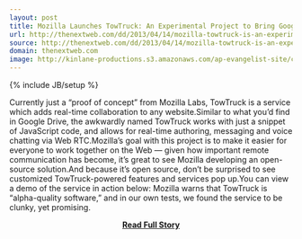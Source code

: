 ```yaml
---
layout: post
title: Mozilla Launches TowTruck: An Experimental Project to Bring Google Drive Like Collaboration to Any Site
url: http://thenextweb.com/dd/2013/04/14/mozilla-towtruck-is-an-experimental-project-that-adds-google-drive-like-collaboration-to-any-site/
source: http://thenextweb.com/dd/2013/04/14/mozilla-towtruck-is-an-experimental-project-that-adds-google-drive-like-collaboration-to-any-site/
domain: thenextweb.com
image: http://kinlane-productions.s3.amazonaws.com/ap-evangelist-site/curated/screenshots/7495_thenextweb_com.png
---
```

{% include JB/setup %}<p>Currently just a “proof of concept” from Mozilla Labs, TowTruck is a service which adds real-time collaboration to any website.Similar to what you’d find in Google Drive, the awkwardly named TowTruck works with just a snippet of JavaScript code, and allows for real-time authoring, messaging and voice chatting via Web RTC.Mozilla’s goal with this project is to make it easier for everyone to work together on the Web — given how important remote communication has become, it’s great to see Mozilla developing an open-source solution.And because it’s open source, don’t be surprised to see customized TowTruck-powered features and services pop up.You can view a demo of the service in action below: Mozilla warns that TowTruck is “alpha-quality software,” and in our own tests, we found the service to be clunky, yet promising.</p>
<center><p><a href="http://thenextweb.com/dd/2013/04/14/mozilla-towtruck-is-an-experimental-project-that-adds-google-drive-like-collaboration-to-any-site/" style='padding:25px; font-sze:18px; font-weight: bold;'>Read Full Story</a></p></center>
